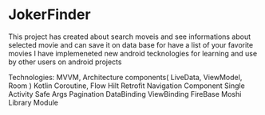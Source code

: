 # JokerFinder

This project has created about search moveis and see informations about selected movie and can save it on data base for have a list of your favorite movies
I have implemeneted new android tecknologies for learning and use by other users on android projects
 
 Technologies: 
 MVVM,
 Architecture components( LiveData, ViewModel, Room )
 Kotlin
 Coroutine, Flow
 Hilt
 Retrofit
 Navigation Component
 Single Activity
 Safe Args
 Pagination
 DataBinding
 ViewBinding
 FireBase
 Moshi
 Library Module
